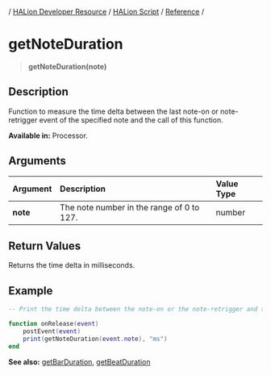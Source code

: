 / [HALion Developer Resource](../../HALion-Developer-Resource.md) / [HALion Script](./HALion-Script.md) / [Reference](./Reference.md) /

# getNoteDuration

>**getNoteDuration(note)**

## Description

Function to measure the time delta between the last note-on or note-retrigger event of the specified note and the call of this function.

**Available in:** Processor.

## Arguments

|Argument|Description|Value Type|
|:-|:-|:-|
|**note**|The note number in the range of 0 to 127.|number|

## Return Values

Returns the time delta in milliseconds.

## Example

```lua
-- Print the time delta between the note-on or the note-retrigger and the note-off.

function onRelease(event)
    postEvent(event)
    print(getNoteDuration(event.note), "ms")
end
```

**See also:** [getBarDuration](./getBarDuration.md), [getBeatDuration](./getBeatDuration.md)